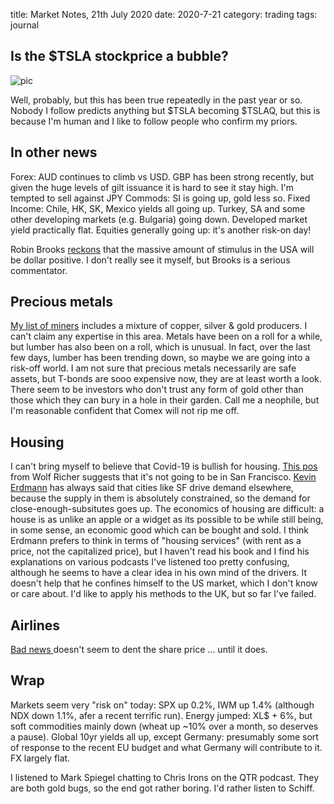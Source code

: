 title: Market Notes, 21th July 2020
date: 2020-7-21
category: trading
tags: journal


## Is the $TSLA stockprice a bubble?

![pic](https://compoundadvisors.com/wp-content/uploads/2020/07/tesla-buble-7-6-1.png)

Well, probably, but this has been true repeatedly in the past year or so.
Nobody I follow predicts anything but $TSLA becoming $TSLAQ, but this is because I'm human and I like to follow people who confirm my priors. 

## In other news

Forex: AUD continues to climb vs USD. GBP has been strong recently, 
but given the huge levels of gilt issuance it is hard to see it stay high.
I'm tempted to sell against JPY 
Commods: SI is going up, gold less so.
Fixed Income: Chile, HK, SK, Mexico yields all going up. 
Turkey, SA and some other developing markets (e.g. Bulgaria) going down.
Developed market yield practically flat.
Equities generally going up: it's another risk-on day!

Robin Brooks [reckons](https://twitter.com/RobinBrooksIIF/status/1285541976075431936) that the massive amount of stimulus in the USA will be dollar positive. 
I don't really see it myself, but Brooks is a serious commentator.

## Precious metals

[My list of miners](https://www.koyfin.com/myd/5ee9e268769b5613837afb5c) includes a mixture of copper, silver & gold producers.
I can't claim any expertise in this area.
Metals have been on a roll for a while, but lumber has also been on a roll, which is unusual.
In fact, over the last few days, lumber has been trending down, so maybe we are going into a risk-off world.
I am not sure that precious metals necessarily are safe assets,
but T-bonds are sooo expensive now, they are at least worth a look.
There seem to be investors who don't trust any form of gold other than those which they can bury in a hole in their garden.
Call me a neophile, but I'm reasonable confident that Comex will not rip me off.

## Housing

I can't bring myself to believe that Covid-19 is bullish for housing. 
[This pos](https://wolfstreet.com/2020/07/17/pent-up-supply-floods-san-francisco-housing-market-most-since-housing-bust/) from Wolf Richer suggests that it's not going to be in San Francisco. 
[Kevin Erdmann](https://www.idiosyncraticwhisk.com/) has always said that cities like SF drive demand elsewhere, because the supply in them is absolutely constrained, so the demand for close-enough-subsitutes goes up.
The economics of housing are difficult: a house is as unlike an apple or a widget as its possible to be while still being, in some sense, an economic good which can be bought and sold.
I think Erdmann prefers to think in terms of "housing services" (with rent as a price, not the capitalized price),
but I haven't read his book and I find his explanations on various podcasts I've listened too pretty confusing, 
although he seems to have a clear idea in his own mind of the drivers.
It doesn't help that he confines himself to the US market, which I don't know or care about.
I'd like to apply his methods to the UK, but so far I've failed.

## Airlines

[Bad news ](https://wolfstreet.com/2020/07/14/delta-issues-mother-of-all-earnings-reports-passenger-revenue-94-through-june-30-plans-to-stay-alive-until-demand-returns-which-remains-uncertain/) doesn't seem to dent the share price ... until it does.

## Wrap

Markets seem very "risk on" today: SPX up 0.2%, IWM up 1.4% (although NDX down 1.1%, afer a recent terrific run).
Energy jumped: XL$ + 6%, but soft commodities mainly down (wheat up ~10% over a month, so deserves a pause).
Global 10yr yields all up, except Germany: presumably some sort of response to the recent EU budget and what Germany will contribute to it.
FX largely flat. 

I listened to Mark Spiegel chatting to Chris Irons on the QTR podcast. 
They are both gold bugs, so the end got rather boring. 
I'd rather listen to Schiff.

